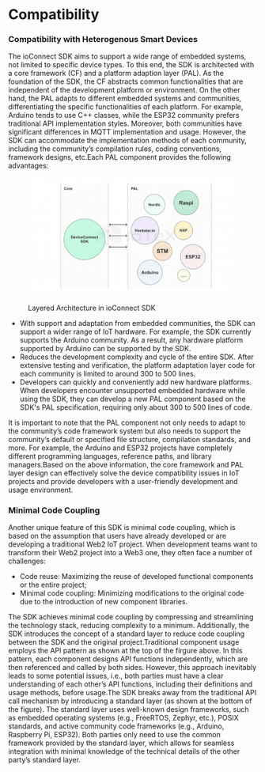 # Compatibility

### Compatibility with Heterogenous Smart Devices

The ioConnect SDK aims to support a wide range of embedded systems, not limited to specific device types. To this end, the SDK is architected with a core framework (CF) and a platform adaption layer (PAL). As the foundation of the SDK, the CF abstracts common functionalities that are independent of the development platform or environment. On the other hand, the PAL adapts to different embedded systems and communities, differentiating the specific functionalities of each platform. For example, Arduino tends to use C++ classes, while the ESP32 community prefers traditional API implementation styles. Moreover, both communities have significant differences in MQTT implementation and usage. However, the SDK can accommodate the implementation methods of each community, including the community’s compilation rules, coding conventions, framework designs, etc.Each PAL component provides the following advantages:

<figure><img src="../../.gitbook/assets/image (2) (1).png" alt=""><figcaption><p>Layered Architecture in ioConnect SDK</p></figcaption></figure>

* With support and adaptation from embedded communities, the SDK can support a wider range of IoT hardware. For example, the SDK currently supports the Arduino community. As a result, any hardware platform supported by Arduino can be supported by the SDK.
* Reduces the development complexity and cycle of the entire SDK. After extensive testing and verification, the platform adaptation layer code for each community is limited to around 300 to 500 lines.
* Developers can quickly and conveniently add new hardware platforms. When developers encounter unsupported embedded hardware while using the SDK, they can develop a new PAL component based on the SDK's PAL specification, requiring only about 300 to 500 lines of code.

It is important to note that the PAL component not only needs to adapt to the community’s code framework system but also needs to support the community’s default or specified file structure, compilation standards, and more. For example, the Arduino and ESP32 projects have completely different programming languages, reference paths, and library managers.Based on the above information, the core framework and PAL layer design can effectively solve the device compatibility issues in IoT projects and provide developers with a user-friendly development and usage environment.

### Minimal Code Coupling

Another unique feature of this SDK is minimal code coupling, which is based on the assumption that users have already developed or are developing a traditional Web2 IoT project. When development teams want to transform their Web2 project into a Web3 one, they often face a number of challenges:

* Code reuse: Maximizing the reuse of developed functional components or the entire project;
* Minimal code coupling: Minimizing modifications to the original code due to the introduction of new component libraries.

The SDK achieves minimal code coupling by compressing and streamlining the technology stack, reducing complexity to a minimum. Additionally, the SDK introduces the concept of a standard layer to reduce code coupling between the SDK and the original project.Traditional component usage employs the API pattern as shown at the top of the firgure above. In this pattern, each component designs API functions independently, which are then referenced and called by both sides. However, this approach inevitably leads to some potential issues, i.e., both parties must have a clear understanding of each other’s API functions, including their definitions and usage methods, before usage.The SDK breaks away from the traditional API call mechanism by introducing a standard layer (as shown at the bottom of the figure). The standard layer uses well-known design frameworks, such as embedded operating systems (e.g., FreeRTOS, Zephyr, etc.), POSIX standards, and active community code frameworks (e.g., Arduino, Raspberry Pi, ESP32). Both parties only need to use the common framework provided by the standard layer, which allows for seamless integration with minimal knowledge of the technical details of the other party’s standard layer.

<figure><img src="https://iotex.larksuite.com/space/api/box/stream/download/asynccode/?code=M2UwMzQwODA2N2U5ODM3YWNhNWMwNTE0NGMzOGMxYzVfY3ZhMHZldTMybE9UcVBxa0tZTThnQkcxNlh3U2lva1RfVG9rZW46U1RtemJFYjZub1dRTTd4ODYyVXV4VUF1czJjXzE3MTY1NTg5MTY6MTcxNjU2MjUxNl9WNA" alt="" width="375"><figcaption></figcaption></figure>
